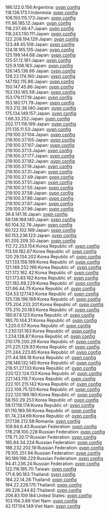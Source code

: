 186.122.0.156:Argentina: [ovpn config](vpn/186_122_0_156.ovpn)  
118.136.173.1:Indonesia: [ovpn config](vpn/118_136_173_1.ovpn)  
106.150.115.173:Japan: [ovpn config](vpn/106_150_115_173.ovpn)  
111.96.185.12:Japan: [ovpn config](vpn/111_96_185_12.ovpn)  
118.237.48.47:Japan: [ovpn config](vpn/118_237_48_47.ovpn)  
118.243.130.111:Japan: [ovpn config](vpn/118_243_130_111.ovpn)  
122.208.194.129:Japan: [ovpn config](vpn/122_208_194_129.ovpn)  
123.48.45.109:Japan: [ovpn config](vpn/123_48_45_109.ovpn)  
124.18.165.135:Japan: [ovpn config](vpn/124_18_165_135.ovpn)  
125.199.144.68:Japan: [ovpn config](vpn/125_199_144_68.ovpn)  
125.51.12.161:Japan: [ovpn config](vpn/125_51_12_161.ovpn)  
125.9.108.163:Japan: [ovpn config](vpn/125_9_108_163.ovpn)  
126.145.136.66:Japan: [ovpn config](vpn/126_145_136_66.ovpn)  
128.22.174.160:Japan: [ovpn config](vpn/128_22_174_160.ovpn)  
147.192.115.86:Japan: [ovpn config](vpn/147_192_115_86.ovpn)  
150.147.45.86:Japan: [ovpn config](vpn/150_147_45_86.ovpn)  
153.130.165.59:Japan: [ovpn config](vpn/153_130_165_59.ovpn)  
153.179.117.19:Japan: [ovpn config](vpn/153_179_117_19.ovpn)  
153.180.171.79:Japan: [ovpn config](vpn/153_180_171_79.ovpn)  
153.212.36.140:Japan: [ovpn config](vpn/153_212_36_140.ovpn)  
175.134.149.157:Japan: [ovpn config](vpn/175_134_149_157.ovpn)  
1.66.33.252:Japan: [ovpn config](vpn/1_66_33_252.ovpn)  
202.171.116.199:Japan: [ovpn config](vpn/202_171_116_199.ovpn)  
211.135.11.53:Japan: [ovpn config](vpn/211_135_11_53.ovpn)  
219.100.37.104:Japan: [ovpn config](vpn/219_100_37_104.ovpn)  
219.100.37.105:Japan: [ovpn config](vpn/219_100_37_105.ovpn)  
219.100.37.107:Japan: [ovpn config](vpn/219_100_37_107.ovpn)  
219.100.37.13:Japan: [ovpn config](vpn/219_100_37_13.ovpn)  
219.100.37.177:Japan: [ovpn config](vpn/219_100_37_177.ovpn)  
219.100.37.182:Japan: [ovpn config](vpn/219_100_37_182.ovpn)  
219.100.37.19:Japan: [ovpn config](vpn/219_100_37_19.ovpn)  
219.100.37.31:Japan: [ovpn config](vpn/219_100_37_31.ovpn)  
219.100.37.49:Japan: [ovpn config](vpn/219_100_37_49.ovpn)  
219.100.37.51:Japan: [ovpn config](vpn/219_100_37_51.ovpn)  
219.100.37.55:Japan: [ovpn config](vpn/219_100_37_55.ovpn)  
219.100.37.58:Japan: [ovpn config](vpn/219_100_37_58.ovpn)  
219.100.37.86:Japan: [ovpn config](vpn/219_100_37_86.ovpn)  
219.100.37.87:Japan: [ovpn config](vpn/219_100_37_87.ovpn)  
219.100.37.96:Japan: [ovpn config](vpn/219_100_37_96.ovpn)  
36.8.141.16:Japan: [ovpn config](vpn/36_8_141_16.ovpn)  
59.136.169.140:Japan: [ovpn config](vpn/59_136_169_140.ovpn)  
60.104.32.76:Japan: [ovpn config](vpn/60_104_32_76.ovpn)  
60.122.102.169:Japan: [ovpn config](vpn/60_122_102_169.ovpn)  
60.153.236.123:Japan: [ovpn config](vpn/60_153_236_123.ovpn)  
61.205.209.30:Japan: [ovpn config](vpn/61_205_209_30.ovpn)  
112.72.253.154:Korea Republic of: [ovpn config](vpn/112_72_253_154.ovpn)  
113.59.182.67:Korea Republic of: [ovpn config](vpn/113_59_182_67.ovpn)  
120.29.134.202:Korea Republic of: [ovpn config](vpn/120_29_134_202.ovpn)  
121.133.158.199:Korea Republic of: [ovpn config](vpn/121_133_158_199.ovpn)  
121.149.252.196:Korea Republic of: [ovpn config](vpn/121_149_252_196.ovpn)  
121.172.162.42:Korea Republic of: [ovpn config](vpn/121_172_162_42.ovpn)  
121.173.83.162:Korea Republic of: [ovpn config](vpn/121_173_83_162.ovpn)  
121.182.69.229:Korea Republic of: [ovpn config](vpn/121_182_69_229.ovpn)  
121.66.44.75:Korea Republic of: [ovpn config](vpn/121_66_44_75.ovpn)  
124.53.127.143:Korea Republic of: [ovpn config](vpn/124_53_127_143.ovpn)  
125.136.196.169:Korea Republic of: [ovpn config](vpn/125_136_196_169.ovpn)  
175.204.233.201:Korea Republic of: [ovpn config](vpn/175_204_233_201.ovpn)  
175.210.20.183:Korea Republic of: [ovpn config](vpn/175_210_20_183.ovpn)  
180.67.6.123:Korea Republic of: [ovpn config](vpn/180_67_6_123.ovpn)  
180.70.144.31:Korea Republic of: [ovpn config](vpn/180_70_144_31.ovpn)  
1.220.0.57:Korea Republic of: [ovpn config](vpn/1_220_0_57.ovpn)  
1.230.131.183:Korea Republic of: [ovpn config](vpn/1_230_131_183.ovpn)  
1.234.138.87:Korea Republic of: [ovpn config](vpn/1_234_138_87.ovpn)  
210.179.200.29:Korea Republic of: [ovpn config](vpn/210_179_200_29.ovpn)  
211.225.129.93:Korea Republic of: [ovpn config](vpn/211_225_129_93.ovpn)  
211.244.223.85:Korea Republic of: [ovpn config](vpn/211_244_223_85.ovpn)  
211.44.188.18:Korea Republic of: [ovpn config](vpn/211_44_188_18.ovpn)  
218.146.132.145:Korea Republic of: [ovpn config](vpn/218_146_132_145.ovpn)  
218.51.27.133:Korea Republic of: [ovpn config](vpn/218_51_27_133.ovpn)  
220.122.124.133:Korea Republic of: [ovpn config](vpn/220_122_124_133.ovpn)  
221.143.119.7:Korea Republic of: [ovpn config](vpn/221_143_119_7.ovpn)  
222.101.215.142:Korea Republic of: [ovpn config](vpn/222_101_215_142.ovpn)  
222.109.75.120:Korea Republic of: [ovpn config](vpn/222_109_75_120.ovpn)  
222.120.189.180:Korea Republic of: [ovpn config](vpn/222_120_189_180.ovpn)  
58.150.29.253:Korea Republic of: [ovpn config](vpn/58_150_29_253.ovpn)  
59.17.118.174:Korea Republic of: [ovpn config](vpn/59_17_118_174.ovpn)  
61.110.189.56:Korea Republic of: [ovpn config](vpn/61_110_189_56.ovpn)  
61.74.234.69:Korea Republic of: [ovpn config](vpn/61_74_234_69.ovpn)  
217.138.212.58:Romania: [ovpn config](vpn/217_138_212_58.ovpn)  
109.94.6.43:Russian Federation: [ovpn config](vpn/109_94_6_43.ovpn)  
178.218.100.228:Russian Federation: [ovpn config](vpn/178_218_100_228.ovpn)  
178.71.20.17:Russian Federation: [ovpn config](vpn/178_71_20_17.ovpn)  
185.84.34.224:Russian Federation: [ovpn config](vpn/185_84_34_224.ovpn)  
188.232.202.19:Russian Federation: [ovpn config](vpn/188_232_202_19.ovpn)  
79.105.251.94:Russian Federation: [ovpn config](vpn/79_105_251_94.ovpn)  
90.189.198.229:Russian Federation: [ovpn config](vpn/90_189_198_229.ovpn)  
94.41.236.24:Russian Federation: [ovpn config](vpn/94_41_236_24.ovpn)  
122.116.195.70:Taiwan: [ovpn config](vpn/122_116_195_70.ovpn)  
171.6.90.183:Thailand: [ovpn config](vpn/171_6_90_183.ovpn)  
184.22.14.28:Thailand: [ovpn config](vpn/184_22_14_28.ovpn)  
184.22.228.175:Thailand: [ovpn config](vpn/184_22_228_175.ovpn)  
49.228.244.82:Thailand: [ovpn config](vpn/49_228_244_82.ovpn)  
206.83.109.184:United States: [ovpn config](vpn/206_83_109_184.ovpn)  
103.156.3.66:Viet Nam: [ovpn config](vpn/103_156_3_66.ovpn)  
42.117.104.149:Viet Nam: [ovpn config](vpn/42_117_104_149.ovpn)  
